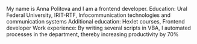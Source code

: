 My name is Anna Politova and I am a frontend developer.
Education: Ural Federal University, IRIT-RTF, Infocommunication technologies and communication systems
Additional education: Hexlet courses, Frontend developer
Work experience: By writing several scripts in VBA, I automated processes in the department, thereby increasing productivity by 70%
